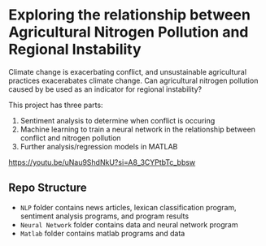 # Exploring the relationship between Agricultural Nitrogen Pollution and Regional Instability

Climate change is exacerbating conflict, and unsustainable agricultural practices exacerabates climate change. Can agricultural nitrogen pollution caused by be used as an indicator for regional instability? 

This project has three parts: 
1. Sentiment analysis to determine when conflict is occuring
2. Machine learning to train a neural network in the relationship between conflict and nitrogen pollution
3. Further analysis/regression models in MATLAB

https://youtu.be/uNau9ShdNkU?si=A8_3CYPtbTc_bbsw

## Repo Structure
- `NLP` folder contains news articles, lexican classification program, sentiment analysis programs, and program results
- `Neural Network` folder contains data and neural network program
- `Matlab` folder contains matlab programs and data
  
